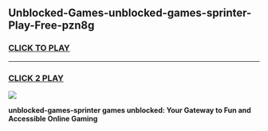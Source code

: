 
## Unblocked-Games-unblocked-games-sprinter-Play-Free-pzn8g
<h3>
<a href="https://premium76.site?title=unblocked-games-sprinter&ref=18A1">CLICK TO PLAY</a></h3>
<hr>

<h3>
<a href="https://premium76.site?title=unblocked-games-sprinter&ref=18A1">CLICK 2 PLAY</a>
  
</h3>

<a href="https://premium76.site?title=unblocked-games-sprinter&ref=18A1"><img src="https://clearcache.store/games.png"></a>


**unblocked-games-sprinter games unblocked: Your Gateway to Fun and Accessible Online Gaming**
